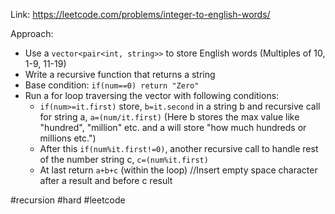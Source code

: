 Link: https://leetcode.com/problems/integer-to-english-words/

Approach:
- Use a `vector<pair<int, string>>` to store English words (Multiples of 10, 1-9, 11-19)
- Write a recursive function that returns a string
- Base condition: `if(num==0) return "Zero"`
- Run a for loop traversing the vector with following conditions:
	- `if(num>=it.first)` store, `b=it.second` in a string b and recursive call for string a, `a=(num/it.first)`  (Here b stores the max value like "hundred", "million" etc. and a will store "how much hundreds or millions etc.")
	- After this `if(num%it.first!=0)`, another recursive call to handle rest of the number string c, `c=(num%it.first)`
	- At last return `a+b+c` (within the loop)
//Insert empty space character after a result and before c result

#recursion #hard #leetcode 